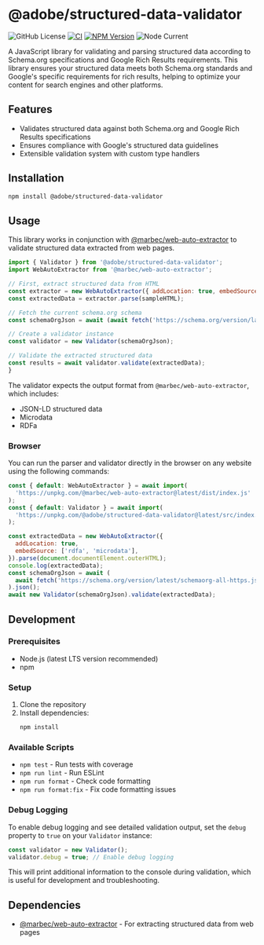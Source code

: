 # @adobe/structured-data-validator

![GitHub License](https://img.shields.io/github/license/adobe/structured-data-validator)
[![CI](https://github.com/adobe/structured-data-validator/actions/workflows/ci.yml/badge.svg?branch=main)](https://github.com/adobe/structured-data-validator/actions/workflows/ci.yml)
[![NPM Version](https://img.shields.io/npm/v/%40adobe%2Fstructured-data-validator?link=https%3A%2F%2Fwww.npmjs.com%2Fpackage%2F%40adobe%2Fstructured-data-validator)](https://www.npmjs.com/package/@adobe/structured-data-validator)
![Node Current](https://img.shields.io/node/v/%40adobe%2Fstructured-data-validator)

A JavaScript library for validating and parsing structured data according to Schema.org specifications and Google Rich Results requirements. This library ensures your structured data meets both Schema.org standards and Google's specific requirements for rich results, helping to optimize your content for search engines and other platforms.

## Features

- Validates structured data against both Schema.org and Google Rich Results specifications
- Ensures compliance with Google's structured data guidelines
- Extensible validation system with custom type handlers

## Installation

```bash
npm install @adobe/structured-data-validator
```

## Usage

This library works in conjunction with [@marbec/web-auto-extractor](https://www.npmjs.com/package/@marbec/web-auto-extractor) to validate structured data extracted from web pages.

```javascript
import { Validator } from '@adobe/structured-data-validator';
import WebAutoExtractor from '@marbec/web-auto-extractor';

// First, extract structured data from HTML
const extractor = new WebAutoExtractor({ addLocation: true, embedSource: ['rdfa', 'microdata'] });
const extractedData = extractor.parse(sampleHTML);

// Fetch the current schema.org schema
const schemaOrgJson = await (await fetch('https://schema.org/version/latest/schemaorg-all-https.jsonld')).json();

// Create a validator instance
const validator = new Validator(schemaOrgJson);

// Validate the extracted structured data
const results = await validator.validate(extractedData);
}
```

The validator expects the output format from `@marbec/web-auto-extractor`, which includes:

- JSON-LD structured data
- Microdata
- RDFa

### Browser

You can run the parser and validator directly in the browser on any website using the following commands:

```js
const { default: WebAutoExtractor } = await import(
  'https://unpkg.com/@marbec/web-auto-extractor@latest/dist/index.js'
);
const { default: Validator } = await import(
  'https://unpkg.com/@adobe/structured-data-validator@latest/src/index.js'
);

const extractedData = new WebAutoExtractor({
  addLocation: true,
  embedSource: ['rdfa', 'microdata'],
}).parse(document.documentElement.outerHTML);
console.log(extractedData);
const schemaOrgJson = await (
  await fetch('https://schema.org/version/latest/schemaorg-all-https.jsonld')
).json();
await new Validator(schemaOrgJson).validate(extractedData);
```

## Development

### Prerequisites

- Node.js (latest LTS version recommended)
- npm

### Setup

1. Clone the repository
2. Install dependencies:
   ```bash
   npm install
   ```

### Available Scripts

- `npm test` - Run tests with coverage
- `npm run lint` - Run ESLint
- `npm run format` - Check code formatting
- `npm run format:fix` - Fix code formatting issues

### Debug Logging

To enable debug logging and see detailed validation output, set the `debug` property to `true` on your `Validator` instance:

```js
const validator = new Validator();
validator.debug = true; // Enable debug logging
```

This will print additional information to the console during validation, which is useful for development and troubleshooting.

## Dependencies

- [@marbec/web-auto-extractor](https://www.npmjs.com/package/@marbec/web-auto-extractor) - For extracting structured data from web pages
